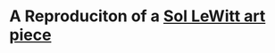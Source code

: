 # A Reproduciton of a [Sol LeWitt art piece](https://www.thecollector.com/who-is-sol-lewitt-more-than-a-minimalist/)
